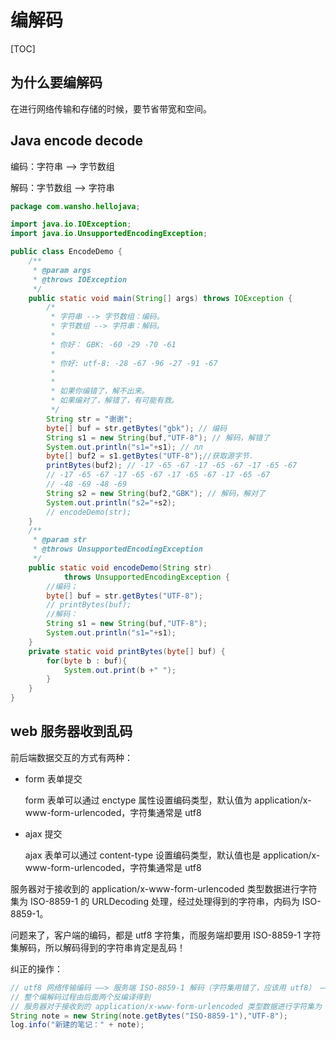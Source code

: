 # 编解码

[TOC]



## 为什么要编解码

在进行网络传输和存储的时候，要节省带宽和空间。



## Java encode decode

编码：字符串 ——> 字节数组

解码：字节数组 ——> 字符串

```java
package com.wansho.hellojava;

import java.io.IOException;
import java.io.UnsupportedEncodingException;

public class EncodeDemo {
    /**
     * @param args
     * @throws IOException
     */
    public static void main(String[] args) throws IOException {
        /*
         * 字符串 --> 字节数组：编码。
         * 字节数组 --> 字符串：解码。
         *
         * 你好： GBK: -60 -29 -70 -61
         *
         * 你好: utf-8: -28 -67 -96 -27 -91 -67
         *
         *
         * 如果你编错了，解不出来。
         * 如果编对了，解错了，有可能有救。
         */
        String str = "谢谢";
        byte[] buf = str.getBytes("gbk"); // 编码
        String s1 = new String(buf,"UTF-8"); // 解码，解错了
        System.out.println("s1="+s1); // лл
        byte[] buf2 = s1.getBytes("UTF-8");//获取源字节.
        printBytes(buf2); // -17 -65 -67 -17 -65 -67 -17 -65 -67
        // -17 -65 -67 -17 -65 -67 -17 -65 -67 -17 -65 -67
        // -48 -69 -48 -69
        String s2 = new String(buf2,"GBK"); // 解码，解对了
        System.out.println("s2="+s2);
        // encodeDemo(str);
    }
    /**
     * @param str
     * @throws UnsupportedEncodingException
     */
    public static void encodeDemo(String str)
            throws UnsupportedEncodingException {
        //编码；
        byte[] buf = str.getBytes("UTF-8");
        // printBytes(buf);
        //解码：
        String s1 = new String(buf,"UTF-8");
        System.out.println("s1="+s1);
    }
    private static void printBytes(byte[] buf) {
        for(byte b : buf){
            System.out.print(b +" ");
        }
    }
}
```



## web 服务器收到乱码

前后端数据交互的方式有两种：

* form 表单提交

  form 表单可以通过 enctype 属性设置编码类型，默认值为 application/x-www-form-urlencoded，字符集通常是 utf8

* ajax 提交

  ajax 表单可以通过 content-type 设置编码类型，默认值也是 application/x-www-form-urlencoded，字符集通常是 utf8

服务器对于接收到的 application/x-www-form-urlencoded 类型数据进行字符集为 ISO-8859-1 的 URLDecoding 处理，经过处理得到的字符串，内码为 ISO-8859-1。

问题来了，客户端的编码，都是 utf8 字符集，而服务端却要用 ISO-8859-1 字符集解码，所以解码得到的字符串肯定是乱码！

纠正的操作：

```java
// utf8 网络传输编码 ——> 服务端 ISO-8859-1 解码（字符集用错了，应该用 utf8） ——> 服务端 ISO-8859-1 编码 ——> 服务端 utf8 解码
// 整个编解码过程由后面两个反编译得到
// 服务器对于接收到的 application/x-www-form-urlencoded 类型数据进行字符集为 ISO-8859-1 的 URLDecoding 处理
String note = new String(note.getBytes("ISO-8859-1"),"UTF-8");
log.info("新建的笔记：" + note);
```





